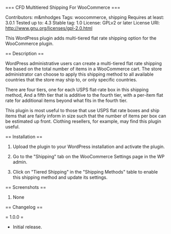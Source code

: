 === CFD Multitiered Shipping For WooCommerce ===

Contributors: m&mhodges
Tags: woocommerce, shipping
Requires at least: 3.0.1
Tested up to: 4.3
Stable tag: 1.0
License: GPLv2 or later
License URI: http://www.gnu.org/licenses/gpl-2.0.html

This WordPress plugin adds multi-tiered flat rate shipping option for the 
WooCommerce plugin.

== Description ==

WordPress administrative users can create a multi-tiered flat rate shipping fee 
based on the total number of items in a WooCommerce cart. The store 
administrator can choose to apply this shipping method to all available 
countries that the store may ship to, or only specific countries.

There are four tiers, one for each USPS flat-rate box in this shipping method,
And a fifth tier that is additive to the fourth tier, with a per-item flat rate
for additional items beyond what fits in the fourth tier.

This plugin is most useful to those that use USPS flat rate boxes and ship
items that are fairly inform in size such that the number of items per box can
be estimated up front.  Clothing resellers, for example, may find this plugin
useful.


== Installation ==

1. Upload the plugin to your WordPress installation and activate the plugin.

2. Go to the "Shipping" tab on the WooCommerce Settings page in the WP admin.

3. Click on "Tiered Shipping" in the "Shipping Methods" table to enable this 
shipping method and update its settings.

== Screenshots ==

1. None

== Changelog ==

= 1.0.0 =
* Initial release.
